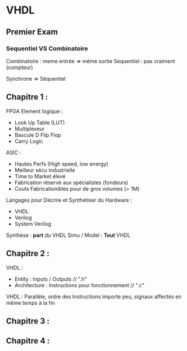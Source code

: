 # VHDL

## Premier Exam

### Sequentiel VS Combinatoire

Combinatoire : meme entrée => même sortie
Sequentiel : pas vraiment (compteur)

Synchrone => Séquentiel

## Chapitre 1 :

FPGA Element logique :
 - Look Up Table (LUT)
 - Multiplexeur
 - Bascule D Flip Flop
 - Carry Logic

ASIC :
 - Hautes Perfs (High speed, low energy)
 - Meilleur sécu industrielle
 - Time to Market élevé
 - Fabrication réservé aux spécialistes (fondeurs)
 - Couts Fabricationibles pour de gros volumes (> 1M)

Langages pour Décrire et Synthétiser du Hardware :
 - VHDL
 - Verilog
 - System Verilog

Synthèse : **part** du VHDL
Simu / Model : **Tout** VHDL


## Chapitre 2 : 

VHDL : 
 - Entity : Inputs / Outputs                        // ".h"
 - Architecture : Instructions pour fonctionnement  // ".c"

VHDL : Parallèle, ordre des Instructions importe peu, signaux affectés en même temps à la fin


## Chapitre 3 :

## Chapitre 4 :
